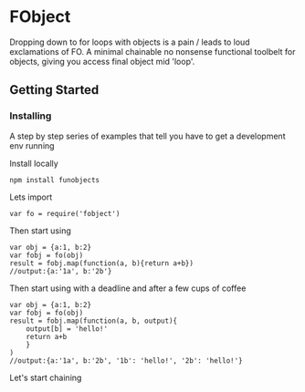 # FObject

Dropping down to for loops with objects is a pain / leads to loud exclamations of FO. A minimal chainable no nonsense functional toolbelt for objects, giving you access final object mid 'loop'.

## Getting Started

### Installing

A step by step series of examples that tell you have to get a development env running

Install locally

```
npm install funobjects
```

Lets import
```
var fo = require('fobject')
```


Then start using
```
var obj = {a:1, b:2}
var fobj = fo(obj)
result = fobj.map(function(a, b){return a+b})
//output:{a:'1a', b:'2b'}
```

Then start using with a deadline and after a few cups of coffee
```
var obj = {a:1, b:2}
var fobj = fo(obj)
result = fobj.map(function(a, b, output){
    output[b] = 'hello!'
    return a+b
    }
)
//output:{a:'1a', b:'2b', '1b': 'hello!', '2b': 'hello!'}
```

Let's start chaining
```
    obj = fo({a:1, b:2, c: 3})

    var computed = obj.filter(function(val, key, final_obj){return val>1}).map(function(val, key, final_obj){
        final_obj[key+'_squared_key'] = String(val * val)+key
        return val*val
    }).done()

    //output: { b_squared_key: '4b', b: 4, c_squared_key: '9c', c: 9 })
```

## Running the tests

Tests done with Tape
```
npm tests/*.js
```

